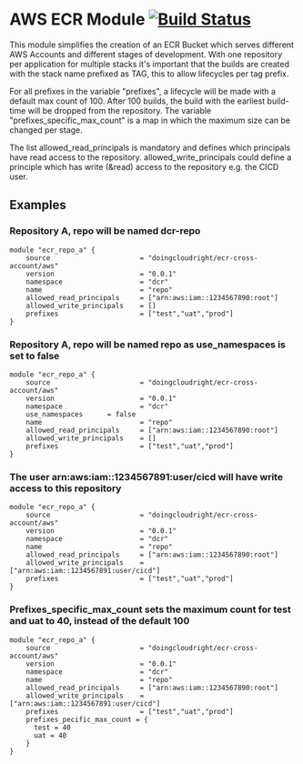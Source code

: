 # AWS ECR Module  [![Build Status](https://travis-ci.org/doingcloudright/terraform-aws-ecr-cross-account.svg?branch=master)](https://travis-ci.org/doingcloudright/terraform-aws-ecr-cross-account)


This module simplifies the creation of an ECR Bucket which serves different AWS Accounts and different stages of development. With one repository per application for multiple stacks it's important that the builds are created with the stack name prefixed as TAG, this to allow lifecycles per tag prefix.

For all prefixes in the variable "prefixes", a lifecycle will be made with a default max count of 100. After 100 builds, the build with the earliest build-time will be dropped from the repository. The variable "prefixes_specific_max_count" is a map in which the maximum size can be changed per stage.

The list allowed_read_principals is mandatory and defines which principals have read access to the repository. allowed_write_principals could define a principle which has write (&read) access to the repository e.g. the CICD user.

## Examples

### Repository A, repo will be named dcr-repo
```
module "ecr_repo_a" {
    source                      = "doingcloudright/ecr-cross-account/aws"
    version                     = "0.0.1"
    namespace                   = "dcr"
    name                        = "repo"
    allowed_read_principals     = ["arn:aws:iam::1234567890:root"]
    allowed_write_principals    = []
    prefixes                    = ["test","uat","prod"]
}
```

### Repository A, repo will be named repo as use_namespaces is set to false
```
module "ecr_repo_a" {
    source                      = "doingcloudright/ecr-cross-account/aws"
    version                     = "0.0.1"
    namespace                   = "dcr"
    use_namespaces		= false
    name                        = "repo"
    allowed_read_principals     = ["arn:aws:iam::1234567890:root"]
    allowed_write_principals    = []
    prefixes                    = ["test","uat","prod"]
}
```

### The user arn:aws:iam::1234567891:user/cicd will have write access to this repository
```
module "ecr_repo_a" {
    source                      = "doingcloudright/ecr-cross-account/aws"
    version                     = "0.0.1"
    namespace                   = "dcr"
    name                        = "repo"
    allowed_read_principals     = ["arn:aws:iam::1234567890:root"]
    allowed_write_principals    = ["arn:aws:iam::1234567891:user/cicd"]
    prefixes                    = ["test","uat","prod"]
}
```

### Prefixes_specific_max_count sets the maximum count for test and uat to 40, instead of the default 100
```
module "ecr_repo_a" {
    source                      = "doingcloudright/ecr-cross-account/aws"
    version                     = "0.0.1"
    namespace                   = "dcr"
    name                        = "repo"
    allowed_read_principals     = ["arn:aws:iam::1234567890:root"]
    allowed_write_principals    = ["arn:aws:iam::1234567891:user/cicd"]
    prefixes                    = ["test","uat","prod"]
    prefixes_pecific_max_count = {
      test = 40
      uat = 40
    }
}
```
